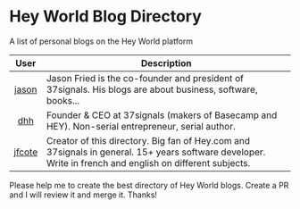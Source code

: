 # Hey World Blog Directory
A list of personal blogs on the Hey World platform

| User                                          | Description                                                           | 
|:---------------------------------------------:|-----------------------------------------------------------------------|
| [jason](https://world.hey.com/jason)          | Jason Fried is the co-founder and president of 37signals. His blogs are about business, software, books...  |
| [dhh](https://world.hey.com/dhh)              | Founder & CEO at 37signals (makers of Basecamp and HEY). Non-serial entrepreneur, serial author. |
| [jfcote](https://world.hey.com/jfcote)        | Creator of this directory. Big fan of Hey.com and 37signals in general. 15+ years software developer. Write in french and english on different subjects. |

Please help me to create the best directory of Hey World blogs. Create a PR and I will review it and merge it. Thanks!

